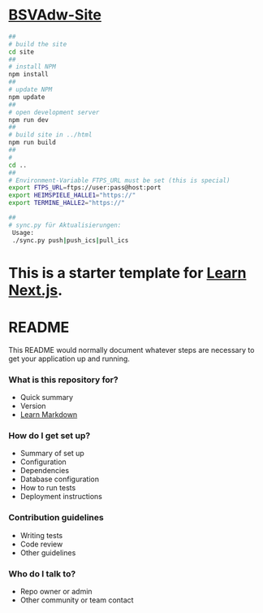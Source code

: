 [BSVAdw-Site](https://www.bsvadw.de)
========================================

~~~sh
##
# build the site
cd site
##
# install NPM
npm install
##
# update NPM
npm update
##
# open development server
npm run dev
##
# build site in ../html
npm run build
##
#
cd .. 
##
# Environment-Variable FTPS_URL must be set (this is special)
export FTPS_URL=ftps://user:pass@host:port
export HEIMSPIELE_HALLE1="https://"
export TERMINE_HALLE2="https://"

##
# sync.py für Aktualisierungen:
 Usage: 
 ./sync.py push|push_ics|pull_ics


~~~


This is a starter template for [Learn Next.js](https://nextjs.org/learn).
=======
# README #

This README would normally document whatever steps are necessary to get your application up and running.

### What is this repository for? ###

* Quick summary
* Version
* [Learn Markdown](https://bitbucket.org/tutorials/markdowndemo)

### How do I get set up? ###

* Summary of set up
* Configuration
* Dependencies
* Database configuration
* How to run tests
* Deployment instructions

### Contribution guidelines ###

* Writing tests
* Code review
* Other guidelines

### Who do I talk to? ###

* Repo owner or admin
* Other community or team contact
